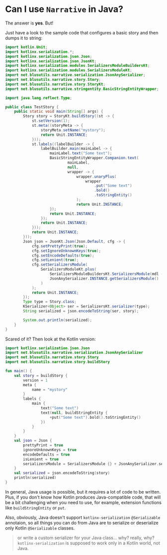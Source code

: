 # Can I use `Narrative` in Java?

The answer is **yes**. But!

Just have a look to the sample code that configures a basic story and then dumps it to string:
```java
import kotlin.Unit;
import kotlinx.serialization.*;
import kotlinx.serialization.json.Json;
import kotlinx.serialization.json.JsonKt;
import kotlinx.serialization.modules.SerializersModuleBuildersKt;
import kotlinx.serialization.modules.SerializersModuleKt;
import net.blusutils.narrative.serialization.JsonAnySerializer;
import net.blusutils.narrative.story.Story;
import net.blusutils.narrative.story.StoryKt;
import net.blusutils.narrative.stringentity.BasicStringEntityWrapper;

import java.lang.reflect.Type;

public class TestStory {
    public static void main(String[] args) {
        Story story = StoryKt.buildStory((st -> {
            st.setVersion(1);
            st.meta((storyMeta -> {
                storyMeta.setName("mystory");
                return Unit.INSTANCE;
            }));
            st.labels((labelBuilder -> {
                labelBuilder.main(mainLabel -> {
                    mainLabel.text("Some text");
                    BasicStringEntityWrapper.Companion.text(
                            mainLabel,
                            null,
                            wrapper -> {
                                wrapper.unaryPlus(
                                    wrapper
                                        .put("Some text")
                                        .bold()
                                        .toStringEntity()
                                );
                                return Unit.INSTANCE;
                    });
                    return Unit.INSTANCE;
                });
                return Unit.INSTANCE;
            }));
            return Unit.INSTANCE;
        }));
        Json json = JsonKt.Json(Json.Default, cfg -> {
            cfg.setPrettyPrint(true);
            cfg.setIgnoreUnknownKeys(true);
            cfg.setEncodeDefaults(true);
            cfg.setLenient(true);
            cfg.setSerializersModule(
                SerializersModuleKt.plus(
                    SerializersModuleBuildersKt.SerializersModule(mdl -> Unit.INSTANCE),
                    JsonAnySerializer.INSTANCE.getSerializersModule()
                )
            );
            return Unit.INSTANCE;
        });
        Type type = Story.class;
        KSerializer<Object> ser = SerializersKt.serializer(type);
        String serialized = json.encodeToString(ser, story);

        System.out.println(serialized);
    }
}
```

Scared of it? Then look at the Kotlin version:
```kotlin
import kotlinx.serialization.json.Json
import net.blusutils.narrative.serialization.JsonAnySerializer
import net.blusutils.narrative.story.Story
import net.blusutils.narrative.story.buildStory

fun main() {
    val story = buildStory {
        version = 1
        meta {
            name = "mystory"
        }
        labels {
            main {
                text("Some text")
                text(null, buildStringEntity {
                    +put("Some text").bold().toStringEntity()
                })
            }
        }
    }
    val json = Json {
        prettyPrint = true
        ignoreUnknownKeys = true
        encodeDefaults = true
        isLenient = true
        serializersModule = SerializersModule {} + JsonAnySerializer.serializersModule
    }
    val serialized = json.encodeToString(story)
    println(serialized)
}
```

In general, Java usage is possible, but it requires a lot of code to be written.
Plus, if you don't know how Kotlin produces Java-compatible code, that will be a bit challenging when you need
to use, for example, extension functions like `buildStringEntity` or `put`.

Also, obviously, Java doesn't support `kotlinx-serialization` `@Serializable` annotaion, so all things you can do
from Java are to serialize or deserialize only Kotlin `@Serializable` classes.

> or write a custom serializer for your Java class... why? really, why?
> `kotlinx-serialization` is supposed to work only in a Kotlin world, not Java.